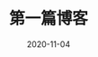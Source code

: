 ---
title: 第一篇博客
date: 2020-11-04
sidebar: 'auto'
categories:
 - algorithm
tags:
 - dfs
# keys:
#  - '123456'
# publish: false
---